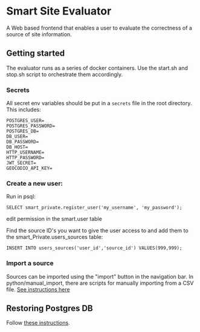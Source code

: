 # Smart Site Evaluator
A Web based frontend that enables a user to evaluate the correctness of a source of site information.

## Getting started
The evaluator runs as a series of docker containers. Use the start.sh and stop.sh script to orchestrate them accordingly.

### Secrets
All secret env variables should be put in a `secrets` file in the root directory. This includes:
```
POSTGRES_USER=
POSTGRES_PASSWORD=
POSTGRES_DB=
DB_USER=
DB_PASSWORD=
DB_HOST=
HTTP_USERNAME=
HTTP_PASSWORD=
JWT_SECRET=
GEOCODIO_API_KEY=
```
### Create a new user:

Run in psql:
```
SELECT smart_private.register_user('my_username', 'my_password');
```
edit permission in the smart.user table

Find the source ID's you want to give the user access to and add them to the smart_Private.users_sources table:
```
INSERT INTO users_sources('user_id','source_id') VALUES(999,999);
```
### Import a source
Sources can be imported using the "import" button in the navigation bar. In python/manual_import, there are scripts for manually importing from a CSV file. [See instructions here](python/manual_import/permits/README.md)

## Restoring Postgres DB
Follow [these instructions](postgres/restore.md).
